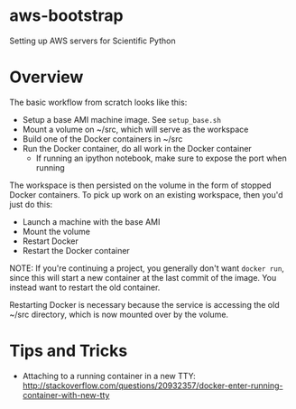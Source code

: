 aws-bootstrap
=============

Setting up AWS servers for Scientific Python

Overview
========

The basic workflow from scratch looks like this:

 - Setup a base AMI machine image.  See `setup_base.sh`
 - Mount a volume on ~/src, which will serve as the workspace
 - Build one of the Docker containers in ~/src
 - Run the Docker container, do all work in the Docker container
   - If running an ipython notebook, make sure to expose the port when running

The workspace is then persisted on the volume in the form of stopped Docker containers.
To pick up work on an existing workspace, then you'd just do this:

 - Launch a machine with the base AMI
 - Mount the volume
 - Restart Docker
 - Restart the Docker container

NOTE: If you're continuing a project, you generally don't want `docker run`, since this will start
a new container at the last commit of the image.  You instead want to restart the old container.

Restarting Docker is necessary because the service is accessing the old ~/src directory, which is now
mounted over by the volume.

Tips and Tricks
===============

 - Attaching to a running container in a new TTY: http://stackoverflow.com/questions/20932357/docker-enter-running-container-with-new-tty
